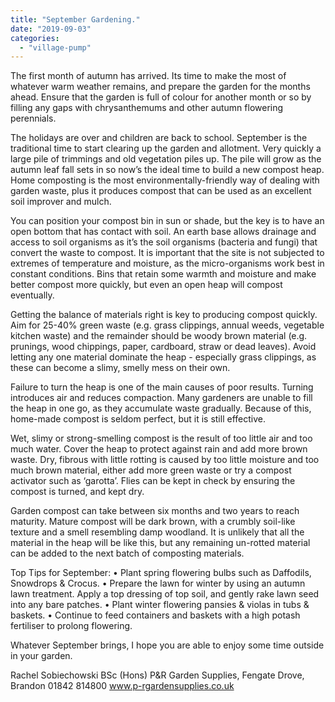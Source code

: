 ```yaml
---
title: "September Gardening."
date: "2019-09-03"
categories: 
  - "village-pump"
---
```


The first month of autumn has arrived. Its time to make the most of whatever warm weather remains, and prepare the garden for the months ahead. Ensure that the garden is full of colour for another month or so by filling any gaps with chrysanthemums and other autumn flowering perennials.

The holidays are over and children are back to school. September is the traditional time to start clearing up the garden and allotment. Very quickly a large pile of trimmings and old vegetation piles up. The pile will grow as the autumn leaf fall sets in so now’s the ideal time to build a new compost heap. Home composting is the most environmentally-friendly way of dealing with garden waste, plus it produces compost that can be used as an excellent soil improver and mulch.

You can position your compost bin in sun or shade, but the key is to have an open bottom that has contact with soil. An earth base allows drainage and access to soil organisms as it’s the soil organisms (bacteria and fungi) that convert the waste to compost. It is important that the site is not subjected to extremes of temperature and moisture, as the micro-organisms work best in constant conditions. Bins that retain some warmth and moisture and make better compost more quickly, but even an open heap will compost eventually.

Getting the balance of materials right is key to producing compost quickly. Aim for 25-40% green waste (e.g. grass clippings, annual weeds, vegetable kitchen waste) and the remainder should be woody brown material (e.g. prunings, wood chippings, paper, cardboard, straw or dead leaves). Avoid letting any one material dominate the heap - especially grass clippings, as these can become a slimy, smelly mess on their own.

Failure to turn the heap is one of the main causes of poor results. Turning introduces air and reduces compaction. Many gardeners are unable to fill the heap in one go, as they accumulate waste gradually. Because of this, home-made compost is seldom perfect, but it is still effective.

Wet, slimy or strong-smelling compost is the result of too little air and too much water. Cover the heap to protect against rain and add more brown waste. Dry, fibrous with little rotting is caused by too little moisture and too much brown material, either add more green waste or try a compost activator such as ‘garotta’. Flies can be kept in check by ensuring the compost is turned, and kept dry.

Garden compost can take between six months and two years to reach maturity. Mature compost will be dark brown, with a crumbly soil-like texture and a smell resembling damp woodland. It is unlikely that all the material in the heap will be like this, but any remaining un-rotted material can be added to the next batch of composting materials.

Top Tips for September: • Plant spring flowering bulbs such as Daffodils, Snowdrops & Crocus. • Prepare the lawn for winter by using an autumn lawn treatment. Apply a top dressing of top soil, and gently rake lawn seed into any bare patches. • Plant winter flowering pansies & violas in tubs & baskets. • Continue to feed containers and baskets with a high potash fertiliser to prolong flowering.

Whatever September brings, I hope you are able to enjoy some time outside in your garden.

Rachel Sobiechowski BSc (Hons) P&R Garden Supplies, Fengate Drove, Brandon 01842 814800 www.p-rgardensupplies.co.uk
